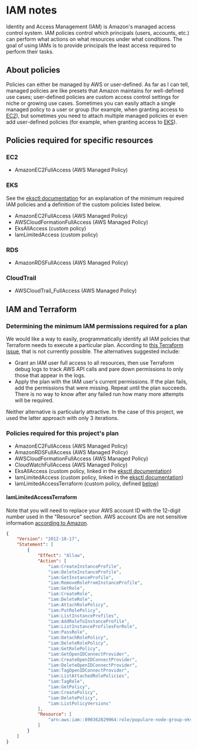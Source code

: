 # IAM notes

Identity and Access Management (IAM) is Amazon's managed access control system.
IAM policies control which principals (users, accounts, etc.) can perform what
actions on what resources under what conditions. The goal of using IAMs is to
provide principals the least access required to perform their tasks.

## About policies

Policies can either be managed by AWS or user-defined. As far as I can tell,
managed policies are like presets that Amazon maintains for well-defined use
cases; user-defined policies are custom access control settings for niche or
growing use cases. Sometimes you can easily attach a single managed policy to a
user or group (for example, when granting access to [EC2](#ec2)), but sometimes
you need to attach multiple managed policies or even add user-defined policies
(for example, when granting access to [EKS](#eks)).

## Policies required for specific resources

### EC2

* AmazonEC2FullAccess (AWS Managed Policy)

### EKS

See the [eksctl documentation](https://eksctl.io/usage/minimum-iam-policies/)
for an explanation of the minimum required IAM policies and a definition of the
custom policies listed below.

* AmazonEC2FullAccess (AWS Managed Policy)
* AWSCloudFormationFullAccess (AWS Managed Policy)
* EksAllAccess (custom policy)
* IamLimitedAccess (custom policy)

### RDS

* AmazonRDSFullAccess (AWS Managed Policy)

### CloudTrail

* AWSCloudTrail_FullAccess (AWS Managed Policy)

## IAM and Terraform

### Determining the minimum IAM permissions required for a plan

We would like a way to easily, programmatically identify all IAM policies that
Terraform needs to execute a particular plan. According to [this Terraform
issue](https://github.com/hashicorp/terraform/issues/2834), that is not
currently possible. The alternatives suggested include:

* Grant an IAM user full access to all resources, then use Terraform debug logs
to track AWS API calls and pare down permissions to only those that appear in
the logs.
* Apply the plan with the IAM user's current permissions. If the plan fails,
add the permissions that were missing. Repeat until the plan succeeds. There is
no way to know after any failed run how many more attempts will be required.

Neither alternative is particularly attractive. In the case of this project, we
used the latter approach with only 3 iterations.

### Policies required for this project's plan

* AmazonEC2FullAccess (AWS Managed Policy)
* AmazonRDSFullAccess (AWS Managed Policy)
* AWSCloudFormationFullAccess (AWS Managed Policy)
* CloudWatchFullAccess (AWS Managed Policy)
* EksAllAccess (custom policy, linked in the [eksctl documentation](https://eksctl.io/usage/minimum-iam-policies/))
* IamLimitedAccess (custom policy, linked in the [eksctl documentation](https://eksctl.io/usage/minimum-iam-policies/))
* IamLimitedAccessTerraform (custom policy, defined [below](#iamlimitedaccessterraform))

#### IamLimitedAccessTerraform

Note that you will need to replace your AWS account ID with the 12-digit number
used in the "Resource" section. AWS account IDs are not sensitive information
[according to Amazon](https://docs.aws.amazon.com/general/latest/gr/acct-identifiers.html).

```json
{
    "Version": "2012-10-17",
    "Statement": [
        {
            "Effect": "Allow",
            "Action": [
                "iam:CreateInstanceProfile",
                "iam:DeleteInstanceProfile",
                "iam:GetInstanceProfile",
                "iam:RemoveRoleFromInstanceProfile",
                "iam:GetRole",
                "iam:CreateRole",
                "iam:DeleteRole",
                "iam:AttachRolePolicy",
                "iam:PutRolePolicy",
                "iam:ListInstanceProfiles",
                "iam:AddRoleToInstanceProfile",
                "iam:ListInstanceProfilesForRole",
                "iam:PassRole",
                "iam:DetachRolePolicy",
                "iam:DeleteRolePolicy",
                "iam:GetRolePolicy",
                "iam:GetOpenIDConnectProvider",
                "iam:CreateOpenIDConnectProvider",
                "iam:DeleteOpenIDConnectProvider",
                "iam:TagOpenIDConnectProvider",
                "iam:ListAttachedRolePolicies",
                "iam:TagRole",
                "iam:GetPolicy",
                "iam:CreatePolicy",
                "iam:DeletePolicy",
                "iam:ListPolicyVersions"
            ],
            "Resource": [
                "arn:aws:iam::890362829064:role/populare-node-group-eks-node-group-*"
            ]
        }
    ]
}
```
